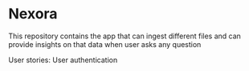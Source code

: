 # Nexora
This repository contains the app that can ingest different files and can provide insights on that data when user asks any question

User stories:
User authentication
